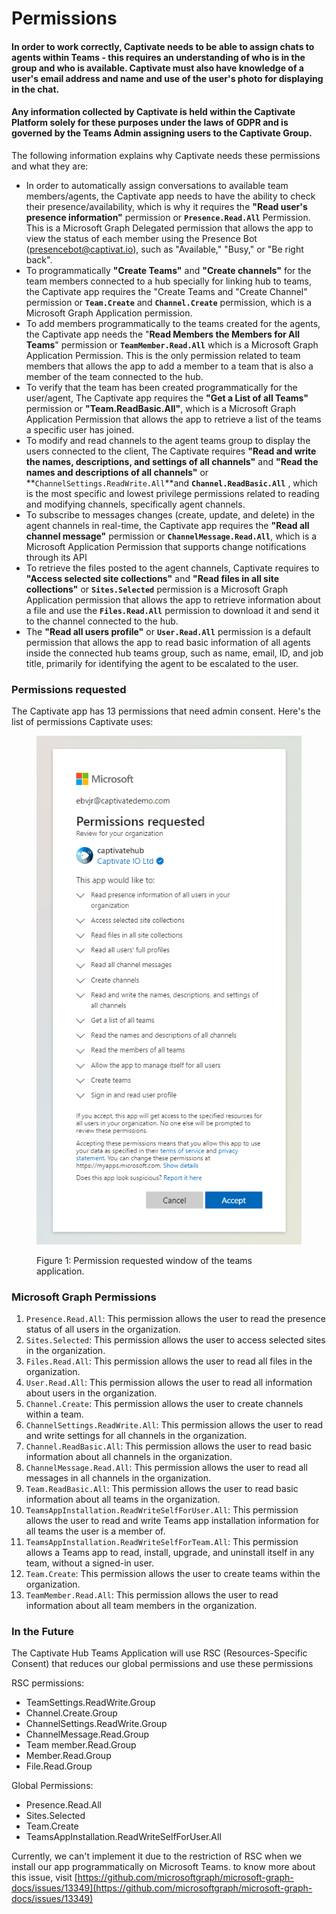 # Permissions

#### In order to work correctly, Captivate needs to be able to assign chats to agents within Teams - this requires an understanding of who is in the group and who is available.  Captivate must also have knowledge of a user's email address and name and use of the user's photo for displaying in the chat.

#### Any information collected by Captivate is held within the Captivate Platform solely for these purposes under the laws of GDPR and is governed by the Teams Admin assigning users to the  Captivate Group.

The following information explains why Captivate needs these permissions and what they are:

* In order to automatically assign conversations to available team members/agents, the Captivate app needs to have the ability to check their presence/availability, which is why it requires the **"Read user's presence information"** permission or **`Presence.Read.All`** Permission. This is a Microsoft Graph Delegated permission that allows the app to view the status of each member using the Presence Bot (presencebot@captivat.io), such as "Available," "Busy," or "Be right back".
* To programmatically **"Create Teams"** and **"Create channels"** for the team members connected to a hub specially for linking hub to teams, the Captivate app requires the "Create Teams and "Create Channel" permission or **`Team.Create`** and **`Channel.Create`** permission, which is a Microsoft Graph Application permission.
* To add members programmatically to the teams created for the agents, the Captivate app needs the "**Read Members the Members for All Teams**" permission or **`TeamMember.Read.All`** which is a Microsoft Graph Application Permission. This is the only permission related to team members that allows the app to add a member to a team that is also a member of the team connected to the hub.
* To verify that the team has been created programmatically for the user/agent, The Captivate  app requires the **"Get a List of all Teams"** permission or **"Team.ReadBasic.All"**, which is a Microsoft Graph Application Permission that allows the app to retrieve a list of the teams a specific user has joined.
* To modify and read channels to the agent teams group to display the users connected to the client, The Captivate  requires **"Read and write the names, descriptions, and settings of all channels"** and **"Read the names and descriptions of all channels"** or **`ChannelSettings.ReadWrite.All`**and **`Channel.ReadBasic.All`** , which is the most specific and lowest privilege permissions related to reading and modifying channels, specifically agent channels.
* To subscribe to messages changes (create, update, and delete) in the agent channels in real-time, the Captivate app requires the **"Read all channel message"** permission or **`ChannelMessage.Read.All`**, which is a Microsoft Application Permission that supports change notifications through its API
* To retrieve the files posted to the agent channels, Captivate requires to **"Access selected site collections"** and **"Read files in all site collections"**  or **`Sites.Selected`** permission is a Microsoft Graph Application permission that allows the app to retrieve information about a file and use the **`Files.Read.All`** permission to download it and send it to the channel connected to the hub.
* The **"Read all users profile"** or **`User.Read.All`** permission is a default permission that allows the app to read basic information of all agents inside the connected hub teams group, such as name, email, ID, and job title, primarily for identifying the agent to be escalated to the user.

### Permissions requested

The Captivate app has 13 permissions that need admin consent. Here's the list of permissions Captivate uses:

<figure><img src="../../../.gitbook/assets/image (41).png" alt=""><figcaption><p>Figure 1: Permission requested window of the teams application.</p></figcaption></figure>



### Microsoft Graph Permissions

1. `Presence.Read.All`: This permission allows the user to read the presence status of all users in the organization.
2. `Sites.Selected`: This permission allows the user to access selected sites in the organization.
3. `Files.Read.All`: This permission allows the user to read all files in the organization.
4. `User.Read.All`: This permission allows the user to read all information about users in the organization.
5. `Channel.Create`: This permission allows the user to create channels within a team.
6. `ChannelSettings.ReadWrite.All`: This permission allows the user to read and write settings for all channels in the organization.
7. `Channel.ReadBasic.All`: This permission allows the user to read basic information about all channels in the organization.
8. `ChannelMessage.Read.All`: This permission allows the user to read all messages in all channels in the organization.
9. `Team.ReadBasic.All`: This permission allows the user to read basic information about all teams in the organization.
10. `TeamsAppInstallation.ReadWriteSelfForUser.All`: This permission allows the user to read and write Teams app installation information for all teams the user is a member of.
11. `TeamsAppInstallation.ReadWriteSelfForTeam.All`: This permission allows a Teams app to read, install, upgrade, and uninstall itself in any team, without a signed-in user.
12. `Team.Create`: This permission allows the user to create teams within the organization.
13. `TeamMember.Read.All`: This permission allows the user to read information about all team members in the organization.

### In the Future

The Captivate Hub Teams Application will use RSC (Resources-Specific Consent) that reduces our global permissions and use these permissions

RSC permissions:

* TeamSettings.ReadWrite.Group
* Channel.Create.Group
* ChannelSettings.ReadWrite.Group
* ChannelMessage.Read.Group
* Team member.Read.Group
* Member.Read.Group
* File.Read.Group

Global Permissions:

* Presence.Read.All
* Sites.Selected
* Team.Create
* TeamsAppInstallation.ReadWriteSelfForUser.All

Currently, we can't implement it due to the restriction of RSC when we install our app programmatically on Microsoft Teams. to know more about this issue, visit [https://github.com/microsoftgraph/microsoft-graph-docs/issues/13349](https://github.com/microsoftgraph/microsoft-graph-docs/issues/13349)
